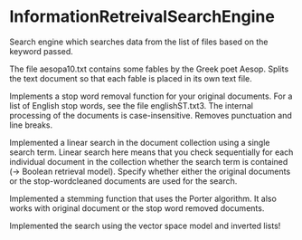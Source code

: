 # InformationRetreivalSearchEngine
Search engine which searches data from the list of files based on the keyword passed.

The file aesopa10.txt contains some fables by the Greek poet Aesop. Splits the text document
so that each fable is placed in its own text file.

Implements a stop word removal function for your original documents. For a list of English
stop words, see the file englishST.txt3. The internal processing of the
documents is case-insensitive. Removes punctuation and line breaks.

Implemented a linear search in the document collection using a single search term. Linear search here means that you check sequentially for each individual document in the
collection whether the search term is contained (→ Boolean retrieval model).
Specify whether either the original documents or the stop-wordcleaned documents are used for the search.

Implemented a stemming function that uses the Porter algorithm. 
It also works with original document or the stop word removed documents.

Implemented the search using the vector space model and inverted lists!
